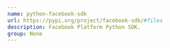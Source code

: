 ```yaml
---
name: python-facebook-sdk
url: https://pypi.org/project/facebook-sdk/#files
description: Facebook Platform Python SDK.
group: None
---
```

